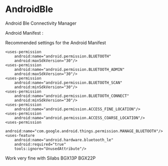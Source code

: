# AndroidBle
Android Ble Connectivity Manager

Android Manifest :

Recommended settings for the Android Manifest

```
<uses-permission
    android:name="android.permission.BLUETOOTH"
    android:maxSdkVersion="30"/>
<uses-permission
    android:name="android.permission.BLUETOOTH_ADMIN"
    android:maxSdkVersion="30"/>
<uses-permission
    android:name="android.permission.BLUETOOTH_SCAN"
    android:minSdkVersion="30"/>
<uses-permission
    android:name="android.permission.BLUETOOTH_CONNECT"
    android:minSdkVersion="30"/>
<uses-permission
    android:name="android.permission.ACCESS_FINE_LOCATION"/>
<uses-permission
    android:name="android.permission.ACCESS_COARSE_LOCATION"/>
<uses-permission
    android:name="com.google.android.things.permission.MANAGE_BLUETOOTH"/>
<uses-feature
    android:name="android.hardware.bluetooth_le"
    android:required="true"
    tools:ignore="UnusedAttribute"/>
```
        
Work very fine with Silabs BGX13P BGX22P
